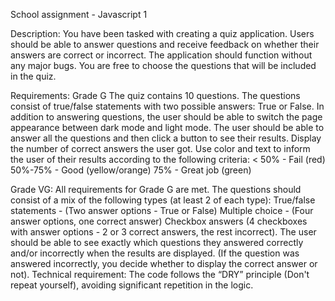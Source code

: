 School assignment - Javascript 1

Description:
You have been tasked with creating a quiz application. 
Users should be able to answer questions and receive feedback on whether their answers are correct or incorrect. 
The application should function without any major bugs. You are free to choose the questions that will be included in the quiz.

Requirements:
Grade G
The quiz contains 10 questions. The questions consist of true/false statements with two possible answers: True or False.
In addition to answering questions, the user should be able to switch the page appearance between dark mode and light mode.
The user should be able to answer all the questions and then click a button to see their results.
Display the number of correct answers the user got. Use color and text to inform the user of their results according to the following criteria:
< 50% - Fail (red)
50%-75% - Good (yellow/orange)
75% - Great job (green)

Grade VG:
All requirements for Grade G are met.
The questions should consist of a mix of the following types (at least 2 of each type):
True/false statements - (Two answer options - True or False)
Multiple choice - (Four answer options, one correct answer)
Checkbox answers (4 checkboxes with answer options - 2 or 3 correct answers, the rest incorrect).
The user should be able to see exactly which questions they answered correctly and/or incorrectly when the results are displayed. (If the question was answered incorrectly, you decide whether to display the correct answer or not).
Technical requirement: The code follows the “DRY” principle (Don't repeat yourself), avoiding significant repetition in the logic.
